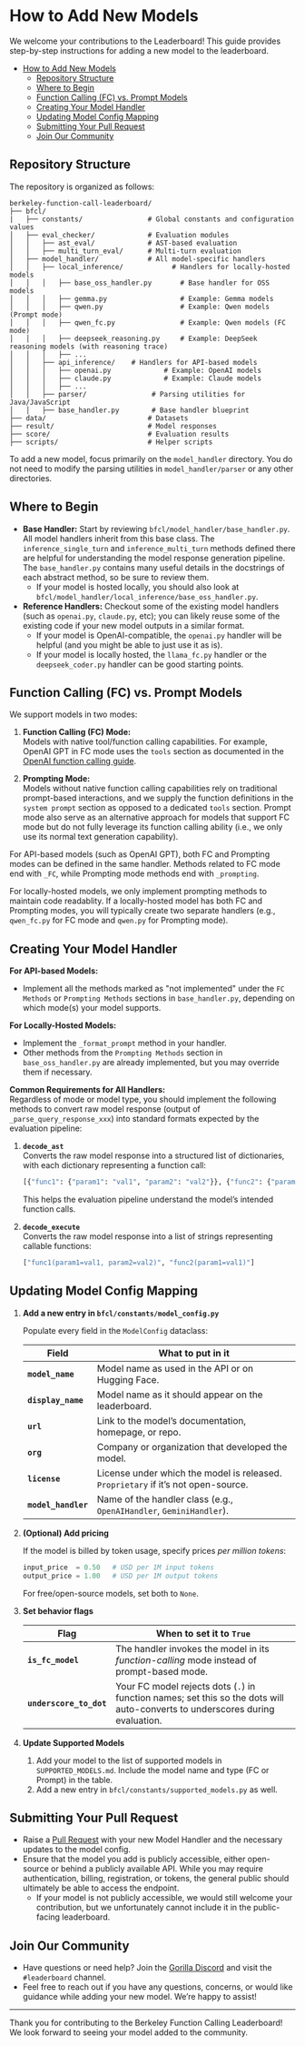 # How to Add New Models

We welcome your contributions to the Leaderboard! This guide provides step-by-step instructions for adding a new model to the leaderboard.

- [How to Add New Models](#how-to-add-new-models)
  - [Repository Structure](#repository-structure)
  - [Where to Begin](#where-to-begin)
  - [Function Calling (FC) vs. Prompt Models](#function-calling-fc-vs-prompt-models)
  - [Creating Your Model Handler](#creating-your-model-handler)
  - [Updating Model Config Mapping](#updating-model-config-mapping)
  - [Submitting Your Pull Request](#submitting-your-pull-request)
  - [Join Our Community](#join-our-community)

## Repository Structure

The repository is organized as follows:

```plaintext
berkeley-function-call-leaderboard/
├── bfcl/
|   ├── constants/                # Global constants and configuration values
│   ├── eval_checker/             # Evaluation modules
│   │   ├── ast_eval/             # AST-based evaluation
│   │   ├── multi_turn_eval/      # Multi-turn evaluation
│   ├── model_handler/            # All model-specific handlers
│   │   ├── local_inference/            # Handlers for locally-hosted models
│   │   │   ├── base_oss_handler.py       # Base handler for OSS models
│   │   │   ├── gemma.py                  # Example: Gemma models
│   │   │   ├── qwen.py                   # Example: Qwen models (Prompt mode)
│   │   │   ├── qwen_fc.py                # Example: Qwen models (FC mode)
│   │   │   ├── deepseek_reasoning.py     # Example: DeepSeek reasoning models (with reasoning trace)
│   │   │   ├── ...
│   │   ├── api_inference/    # Handlers for API-based models
│   │   │   ├── openai.py             # Example: OpenAI models
│   │   │   ├── claude.py             # Example: Claude models
│   │   │   ├── ...
│   │   ├── parser/                # Parsing utilities for Java/JavaScript
│   │   ├── base_handler.py        # Base handler blueprint
├── data/                         # Datasets
├── result/                       # Model responses
├── score/                        # Evaluation results
├── scripts/                      # Helper scripts
```

To add a new model, focus primarily on the `model_handler` directory. You do not need to modify the parsing utilities in `model_handler/parser` or any other directories.

## Where to Begin

- **Base Handler:** Start by reviewing `bfcl/model_handler/base_handler.py`. All model handlers inherit from this base class. The `inference_single_turn` and `inference_multi_turn` methods defined there are helpful for understanding the model response generation pipeline. The `base_handler.py` contains many useful details in the docstrings of each abstract method, so be sure to review them.
  - If your model is hosted locally, you should also look at `bfcl/model_handler/local_inference/base_oss_handler.py`.
- **Reference Handlers:** Checkout some of the existing model handlers (such as `openai.py`, `claude.py`, etc); you can likely reuse some of the existing code if your new model outputs in a similar format.
  - If your model is OpenAI-compatible, the `openai.py` handler will be helpful (and you might be able to just use it as is).
  - If your model is locally hosted, the `llama_fc.py` handler or the `deepseek_coder.py` handler can be good starting points.

## Function Calling (FC) vs. Prompt Models

We support models in two modes:

1. **Function Calling (FC) Mode:**  
   Models with native tool/function calling capabilities. For example, OpenAI GPT in FC mode uses the `tools` section as documented in the [OpenAI function calling guide](https://platform.openai.com/docs/guides/function-calling).

2. **Prompting Mode:**  
   Models without native function calling capabilities rely on traditional prompt-based interactions, and we supply the function definitions in the `system prompt` section as opposed to a dedicated `tools` section. Prompt mode also serve as an alternative approach for models that support FC mode but do not fully leverage its function calling ability (i.e., we only use its normal text generation capability).

For API-based models (such as OpenAI GPT), both FC and Prompting modes can be defined in the same handler. Methods related to FC mode end with `_FC`, while Prompting mode methods end with `_prompting`.

For locally-hosted models, we only implement prompting methods to maintain code readablity. If a locally-hosted model has both FC and Prompting modes, you will typically create two separate handlers (e.g., `qwen_fc.py` for FC mode and `qwen.py` for Prompting mode).

## Creating Your Model Handler

**For API-based Models:**

- Implement all the methods marked as "not implemented" under the `FC Methods` or `Prompting Methods` sections in `base_handler.py`, depending on which mode(s) your model supports.

**For Locally-Hosted Models:**

- Implement the `_format_prompt` method in your handler.
- Other methods from the `Prompting Methods` section in `base_oss_handler.py` are already implemented, but you may override them if necessary.

**Common Requirements for All Handlers:**  
Regardless of mode or model type, you should implement the following methods to convert raw model response (output of `_parse_query_response_xxx`) into standard formats expected by the evaluation pipeline:

1. **`decode_ast`**  
   Converts the raw model response into a structured list of dictionaries, with each dictionary representing a function call:

   ```python
   [{"func1": {"param1": "val1", "param2": "val2"}}, {"func2": {"param1": "val1"}}]
   ```

   This helps the evaluation pipeline understand the model’s intended function calls.

2. **`decode_execute`**  
   Converts the raw model response into a list of strings representing callable functions:

   ```python
   ["func1(param1=val1, param2=val2)", "func2(param1=val1)"]
   ```

## Updating Model Config Mapping

1. **Add a new entry in `bfcl/constants/model_config.py`**

   Populate every field in the `ModelConfig` dataclass:

   | Field               | What to put in it                                                                 |
   | ------------------- | --------------------------------------------------------------------------------- |
   | **`model_name`**    | Model name as used in the API or on Hugging Face.                                 |
   | **`display_name`**  | Model name as it should appear on the leaderboard.                                |
   | **`url`**           | Link to the model’s documentation, homepage, or repo.                             |
   | **`org`**           | Company or organization that developed the model.                                 |
   | **`license`**       | License under which the model is released. `Proprietary` if it’s not open-source. |
   | **`model_handler`** | Name of the handler class (e.g., `OpenAIHandler`, `GeminiHandler`).               |

2. **(Optional) Add pricing**

   If the model is billed by token usage, specify prices _per million tokens_:

   ```python
   input_price  = 0.50   # USD per 1M input tokens
   output_price = 1.00   # USD per 1M output tokens
   ```

   For free/open-source models, set both to `None`.

3. **Set behavior flags**

   | Flag                    | When to set it to `True`                                                                                                      |
   | ----------------------- | ----------------------------------------------------------------------------------------------------------------------------- |
   | **`is_fc_model`**       | The handler invokes the model in its _function-calling_ mode instead of prompt-based mode.                                    |
   | **`underscore_to_dot`** | Your FC model rejects dots (`.`) in function names; set this so the dots will auto-converts to underscores during evaluation. |

4. **Update Supported Models**

   1. Add your model to the list of supported models in `SUPPORTED_MODELS.md`. Include the model name and type (FC or Prompt) in the table.
   2. Add a new entry in `bfcl/constants/supported_models.py` as well.

## Submitting Your Pull Request

- Raise a [Pull Request](https://github.com/ShishirPatil/gorilla/pulls) with your new Model Handler and the necessary updates to the model config.
- Ensure that the model you add is publicly accessible, either open-source or behind a publicly available API. While you may require authentication, billing, registration, or tokens, the general public should ultimately be able to access the endpoint.
  - If your model is not publicly accessible, we would still welcome your contribution, but we unfortunately cannot include it in the public-facing leaderboard.

## Join Our Community

- Have questions or need help? Join the [Gorilla Discord](https://discord.gg/grXXvj9Whz) and visit the `#leaderboard` channel.
- Feel free to reach out if you have any questions, concerns, or would like guidance while adding your new model. We’re happy to assist!

---

Thank you for contributing to the Berkeley Function Calling Leaderboard! We look forward to seeing your model added to the community.
